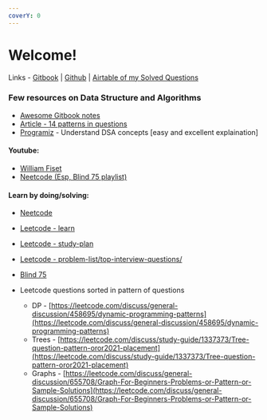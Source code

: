 ```yaml
---
coverY: 0
---
```


# Welcome!

Links - [Gitbook](https://vallari.gitbook.io/data-structure-and-algorithms/) | [Github](https://github.com/VallariAg/DSA-Notes) | [Airtable of my Solved Questions ](https://airtable.com/shrzwfztR8yDFsRfw)

### Few resources on Data Structure and Algorithms

* [Awesome Gitbook notes](https://liuzhenglaichn.gitbook.io/algorithm/monotonic-stack)
* [Article - 14 patterns in questions](https://hackernoon.com/14-patterns-to-ace-any-coding-interview-question-c5bb3357f6ed)
* [Programiz](https://www.programiz.com/dsa/stack) - Understand DSA concepts \[easy and excellent explaination]

#### Youtube:

* [William Fiset](https://www.youtube.com/channel/UCD8yeTczadqdARzQUp29PJw)
* [Neetcode (Esp, Blind 75 playlist)](https://www.youtube.com/playlist?list=PLot-Xpze53ldVwtstag2TL4HQhAnC8ATf)

#### Learn by doing/solving:

* [Neetcode](https://neetcode.io/roadmap)
* [Leetcode - learn](https://leetcode.com/explore/learn/)
* [Leetcode - study-plan](https://leetcode.com/study-plan/)
* [Leetcode - problem-list/top-interview-questions/](https://leetcode.com/problem-list/top-interview-questions/)
* [Blind 75](https://www.teamblind.com/post/New-Year-Gift---Curated-List-of-Top-75-LeetCode-Questions-to-Save-Your-Time-OaM1orEU)
*   Leetcode questions sorted in pattern of questions

    * DP - [https://leetcode.com/discuss/general-discussion/458695/dynamic-programming-patterns](https://leetcode.com/discuss/general-discussion/458695/dynamic-programming-patterns)
    * Trees - [https://leetcode.com/discuss/study-guide/1337373/Tree-question-pattern-oror2021-placement](https://leetcode.com/discuss/study-guide/1337373/Tree-question-pattern-oror2021-placement)
    * Graphs - [https://leetcode.com/discuss/general-discussion/655708/Graph-For-Beginners-Problems-or-Pattern-or-Sample-Solutions](https://leetcode.com/discuss/general-discussion/655708/Graph-For-Beginners-Problems-or-Pattern-or-Sample-Solutions)


